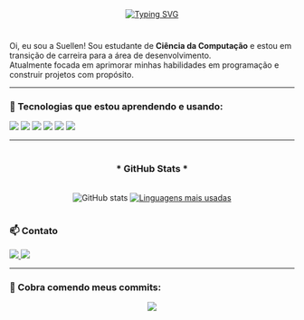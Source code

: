 <div align="center">
  <a href="https://git.io/typing-svg">
    <img src="https://readme-typing-svg.demolab.com?font=Fira+Code&weight=500&size=22&pause=1000&color=FF00F6&center=true&vCenter=true&random=false&width=524&lines=%E2%8A%B9+Welcome+to+my+profile!+%CB%99%E1%B5%95%CB%99+%E2%8A%B9+" alt="Typing SVG">
  </a>
</div>

<img align="center" alt="" src="./src/header-gif.gif">

#
Oi, eu sou a Suellen!
Sou estudante de **Ciência da Computação** e estou em transição de carreira para a área de desenvolvimento.  
Atualmente focada em aprimorar minhas habilidades em programação e construir projetos com propósito.

---

### 🧠 Tecnologias que estou aprendendo e usando:

<p align="left">
  <img src="https://img.shields.io/badge/Python-3776AB?style=for-the-badge&logo=python&logoColor=white"/>
  <img src="https://img.shields.io/badge/JavaScript-F7DF1E?style=for-the-badge&logo=javascript&logoColor=black"/>
  <img src="https://img.shields.io/badge/HTML5-E34F26?style=for-the-badge&logo=html5&logoColor=white"/>
  <img src="https://img.shields.io/badge/CSS-264de4?style=for-the-badge&logo=css3&logoColor=white"/>
  <img src="https://img.shields.io/badge/MySQL-00758F?style=for-the-badge&logo=mysql&logoColor=white"/>
  <img src="https://img.shields.io/badge/POO-8A2BE2?style=for-the-badge&logo=code&logoColor=white"/>
</p>

---

#

<div style="text-align: center;" align="center">
  <h3>* GitHub Stats *</h3>
  <br>
  <img src="https://github-readme-stats-git-masterrstaa-rickstaa.vercel.app/api?username=sllnoliveira&hide_title=true&show_icons=true&include_all_commits=false&count_private=true&line_height=25&hide=issues&bg_color=000&title_color=FF00F6&text_color=FFF&border_radius=3&border_color=36123c&icon_color=FF00F6&theme=jolly" alt="GitHub stats">

  <a href="https://github.com/sllnoliveira/github-readme-stats">
  <img src="https://github-readme-stats-git-masterrstaa-rickstaa.vercel.app/api/top-langs/?username=sllnoliveira&layout=compact&hide_title=false&count_private=true&langs_count=4&show_icons=true&title_color=AA7DFF&text_color=99CCFF&bg_color=000000&border_radius=3&border_color=AA7DFF&hide=less,scss" alt="Linguagens mais usadas" />
</a>

</div>


#

### 📫 Contato

<p align="left">
  <a href="mailto:suellen.oliveira94@outlook.com" target="_blank">
    <img src="https://img.shields.io/badge/E--mail-AA7DFF?style=for-the-badge&logo=gmail&logoColor=white"/>
  </a>
  <a href="https://www.linkedin.com/in/suellen-oliveira-5235b6224/" target="_blank">
    <img src="https://img.shields.io/badge/LinkedIn-99CCFF?style=for-the-badge&logo=linkedin&logoColor=white"/>
  </a>
</p>

---

### 🐍 Cobra comendo meus commits:

<p align="center">
  <img src="https://github.com/sllnoliveira/sllnoliveira/blob/output/github-contribution-grid-snake.svg" />
</p>




